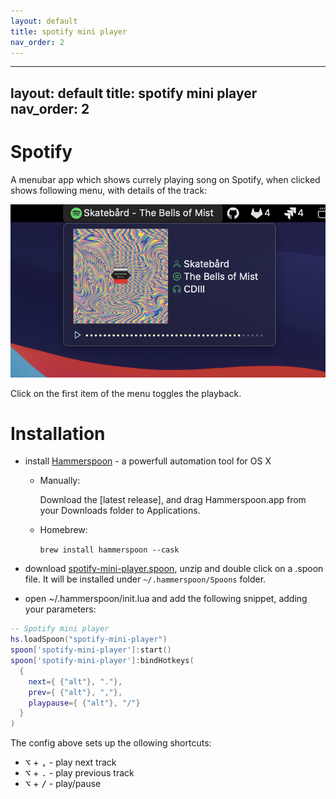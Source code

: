 ```yaml
---
layout: default
title: spotify mini player
nav_order: 2
---
```

---
layout: default
title: spotify mini player
nav_order: 2
---
# Spotify

A menubar app which shows currely playing song on Spotify, when clicked shows following menu, with details of the track:

<img alt="screenshot" src="https://github.com/fork-my-spoons/spotify-mini-player.spoon/raw/master/screenshot.png">

Click on the first item of the menu toggles the playback.

# Installation

 - install [Hammerspoon](http://www.hammerspoon.org/) - a powerfull automation tool for OS X
   - Manually:

      Download the [latest release], and drag Hammerspoon.app from your Downloads folder to Applications.
   - Homebrew:

      ```brew install hammerspoon --cask```

 - download [spotify-mini-player.spoon](https://github.com/fork-my-spoons/spotify-mini-player.spoon/releases/latest/download/spotify-mini-player.spoon.zip), unzip and double click on a .spoon file. It will be installed under `~/.hammerspoon/Spoons` folder.
 
 - open ~/.hammerspoon/init.lua and add the following snippet, adding your parameters:

```lua
-- Spotify mini player
hs.loadSpoon("spotify-mini-player")
spoon['spotify-mini-player']:start()
spoon['spotify-mini-player']:bindHotkeys(
  {
    next={ {"alt"}, "."},
    prev={ {"alt"}, ","},
    playpause={ {"alt"}, "/"}
  }
)
```

The config above sets up the ollowing shortcuts:

 - <kbd>⌥</kbd> + <kbd>,</kbd> - play next track
 - <kbd>⌥</kbd> + <kbd>.</kbd> - play previous track
 - <kbd>⌥</kbd> + <kbd>/</kbd> - play/pause
